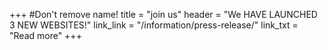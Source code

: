 +++
#Don't remove name!
title = "join us"
header = "We HAVE LAUNCHED 3 NEW WEBSITES!"
link_link = "/information/press-release/"
link_txt = "Read more"
+++

